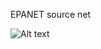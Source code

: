 EPANET source net

![Alt text](C:\DATA\work\WDN\repository\WDN-Dataset-Workbench\networks\dataset-network-epanet-src\NET_6\NET_6_topology.png "WDN TOPOLOGY")
